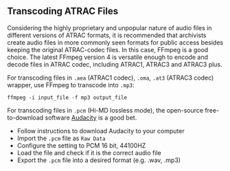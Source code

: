 ## Transcoding ATRAC Files ##

Considering the highly proprietary and unpopular nature of audio files in different versions of ATRAC formats, it is recommended that archivists create audio files in more commonly seen formats for public access besides keeping the original ATRAC-codec files.
In this case, FFmpeg is a good choice. The latest FFmpeg version 4 is versatile enough to encode and decode files in ATRAC codec, including ATRAC1, ATRAC3 and ATRAC3 plus.

For transcoding files in `.aea` (ATRAC1 codec), `.oma`, `.at3` (ATRAC3 codec) wrapper, use FFmpeg to transcode into `.mp3`:
```
ffmpeg -i input_file -f mp3 output_file
```

For transcoding files in `.pcm` (Hi-MD lossless mode), the open-source free-to-download software [Audacity](https://www.audacityteam.org/download/) is a good bet. 
 * Follow instructions to download Audacity to your computer
 * Import the `.pcm` file as `Raw Data`
 * Configure the setting to PCM 16 bit, 44100HZ
 * Load the file and check if it is the correct audio file
 * Export the `.pcm` file into a desired format (e.g. .wav, .mp3)
